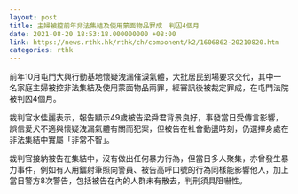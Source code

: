 ```yaml
---
layout: post
title: 主婦被控前年非法集結及使用蒙面物品罪成　判囚4個月
date: 2021-08-20 18:53:18.000000000 +08:00
link: https://news.rthk.hk/rthk/ch/component/k2/1606862-20210820.htm
categories: rthk
---
```


前年10月屯門大興行動基地懷疑洩漏催淚氣體，大批居民到場要求交代，其中一名家庭主婦被控非法集結及使用蒙面物品兩罪，經審訊後被裁定罪成，在屯門法院被判囚4個月。

裁判官水佳麗表示，報告顯示49歲被告梁舜君背景良好，事發當日受傳言影響，誤信愛犬不適與懷疑洩漏氣體有關而犯案，但被告在社會動盪時刻，仍選擇身處在非法集結中實屬「非常不智」。

裁判官接納被告在集結中，沒有做出任何暴力行為，但當日多人聚集，亦曾發生暴力事件，例如有人用鐳射筆照向警員、被告高呼口號的行為同樣能影響他人，加上當日警方8次警告，包括被告在內的人群未有散去，判刑須具阻嚇性。
